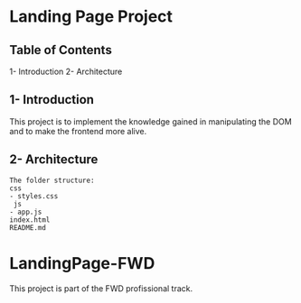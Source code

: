 # Landing Page Project

## Table of Contents
1- Introduction
2- Architecture

## 1- Introduction

This project is to implement the knowledge gained in manipulating the DOM and to make the frontend more alive.

## 2- Architecture 

    The folder structure:
    css
    - styles.css 
     js
    - app.js
    index.html   
    README.md




# LandingPage-FWD
This project is part of the FWD profissional track.
